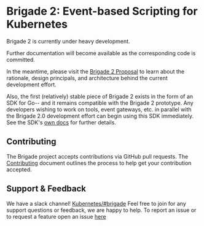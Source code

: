 # Brigade 2: Event-based Scripting for Kubernetes

Brigade 2 is currently under heavy development.

Further documentation will become available as the corresponding code is
committed.

In the meantime, please visit the [Brigade 2 Proposal](../2.0-PROPOSAL/README.md)
to learn about the rationale, design principals, and architecture behind the
current development effort.

Also, the first (relatively) stable piece of Brigade 2 exists in the form of
an SDK for Go-- and it remains compatible with the Brigade 2 prototype. Any
developers wishing to work on tools, event gateways, etc. in parallel with the
Brigade 2.0 development effort can begin using this SDK immediately. See the
SDK's [own docs](sdk/README.md) for further details.

## Contributing

The Brigade project accepts contributions via GitHub pull requests. The
[Contributing](CONTRIBUTING.md) document outlines the process to help get your
contribution accepted.

## Support & Feedback

We have a slack channel!
[Kubernetes/#brigade](https://kubernetes.slack.com/messages/C87MF1RFD) Feel free
to join for any support questions or feedback, we are happy to help. To report
an issue or to request a feature open an issue
[here](https://github.com/brigadecore/brigade/issues)

